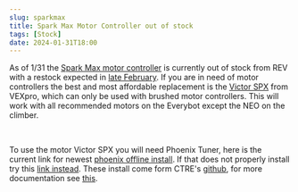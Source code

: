 ```yaml
---
slug: sparkmax
title: Spark Max Motor Controller out of stock
tags: [Stock]
date: 2024-01-31T18:00
---
```


As of 1/31 the [Spark Max motor controller](https://www.revrobotics.com/rev-11-2158/) is currently out of stock from REV with a restock expected in [late February](https://www.revrobotics.com/stock/). If you are in need of motor controllers the best and most affordable replacement is the [Victor SPX](https://www.vexrobotics.com/217-9191.html) from VEXpro, which can only be used with brushed motor controllers. This will work with all recommended motors on the Everybot except the NEO on the climber.

<!-- truncate -->

<br/>

To use the motor Victor SPX you will need Phoenix Tuner, here is the current link for newest [phoenix offline install](https://github.com/CrossTheRoadElec/Phoenix-Releases/releases/download/v24.1.0/Phoenix-Offline_v24.1.0.exe). If that does not properly install try this [link instead](https://github.com/CrossTheRoadElec/Phoenix-Releases/releases/download/v5.30.4.2/CTRE_Phoenix_Framework_v5.30.4.2.exe). These install come form CTRE's [github](https://github.com/CrossTheRoadElec/Phoenix-Releases/releases), for more documentation see [this](https://store.ctr-electronics.com/software/).
